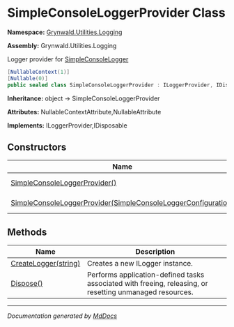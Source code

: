 ﻿# SimpleConsoleLoggerProvider Class

**Namespace:** [Grynwald.Utilities.Logging](../index.md)

**Assembly:** Grynwald.Utilities.Logging

Logger provider for [SimpleConsoleLogger](../SimpleConsoleLogger/index.md)

```csharp
[NullableContext(1)]
[Nullable(0)]
public sealed class SimpleConsoleLoggerProvider : ILoggerProvider, IDisposable
```

**Inheritance:** object → SimpleConsoleLoggerProvider

**Attributes:** NullableContextAttribute,NullableAttribute

**Implements:** ILoggerProvider,IDisposable

## Constructors

| Name                                                                                                                                               | Description                                               |
| -------------------------------------------------------------------------------------------------------------------------------------------------- | --------------------------------------------------------- |
| [SimpleConsoleLoggerProvider()](constructors/index.md#simpleconsoleloggerprovider)                                                                 | Initializes a new instance of SimpleConsoleLoggerProvider |
| [SimpleConsoleLoggerProvider(SimpleConsoleLoggerConfiguration)](constructors/index.md#simpleconsoleloggerprovidersimpleconsoleloggerconfiguration) | Initializes a new instance of SimpleConsoleLoggerProvider |

## Methods

| Name                                            | Description                                                                                               |
| ----------------------------------------------- | --------------------------------------------------------------------------------------------------------- |
| [CreateLogger(string)](methods/CreateLogger.md) | Creates a new ILogger instance.                                                                           |
| [Dispose()](methods/Dispose.md)                 | Performs application\-defined tasks associated with freeing, releasing, or resetting unmanaged resources. |

___

*Documentation generated by [MdDocs](https://github.com/ap0llo/mddocs)*

